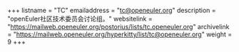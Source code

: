 +++
listname = "TC"
emailaddress = "tc@openeuler.org"
description = "openEuler社区技术委员会讨论组。"
websitelink = "https://mailweb.openeuler.org/postorius/lists/tc.openeuler.org"
archivelink = "https://mailweb.openeuler.org/hyperkitty/list/tc@openeuler.org"
weight =  9
+++
